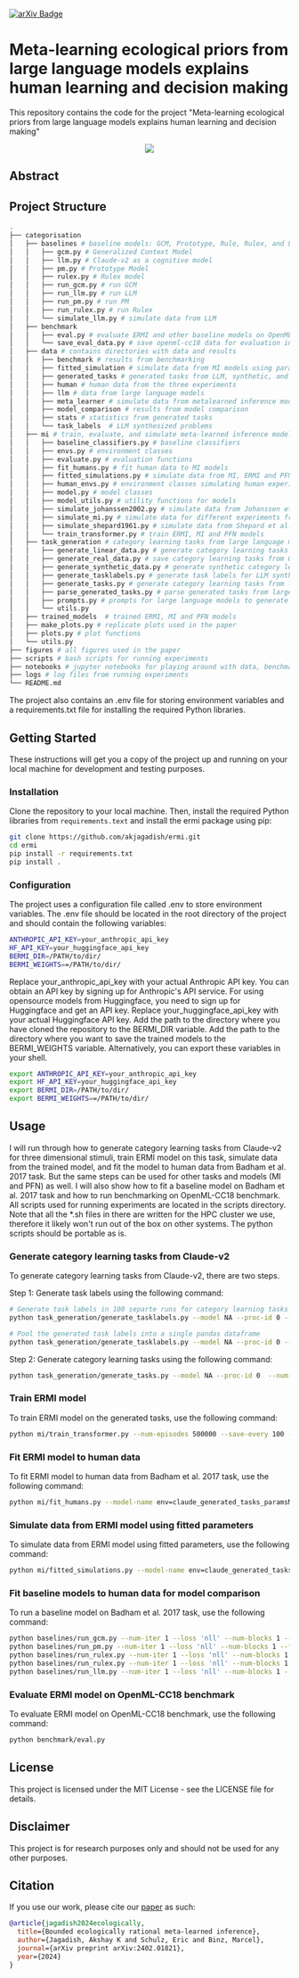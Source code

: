 [![arXiv Badge](https://img.shields.io/badge/arXiv-B31B1B?logo=arxiv&logoColor=fff&style=for-the-badge)]() 


# Meta-learning ecological priors from large language models explains human learning and decision making
This repository contains the code for the project "Meta-learning ecological priors from large language models explains human learning and decision making"


<p align="center">
  <img src="ERMI.png" />
</p>

## Abstract


## Project Structure

```bash
.
├── categorisation
│   ├── baselines # baseline models: GCM, Prototype, Rule, Rulex, and LLM
│   │   ├── gcm.py # Generalized Context Model
│   │   ├── llm.py # Claude-v2 as a cognitive model
│   │   ├── pm.py # Prototype Model
│   │   ├── rulex.py # Rulex model 
│   │   ├── run_gcm.py # run GCM
│   │   ├── run_llm.py # run LLM
│   │   ├── run_pm.py # run PM
│   │   ├── run_rulex.py # run Rulex
│   │   └── simulate_llm.py # simulate data from LLM
│   ├── benchmark 
│   │   ├── eval.py # evaluate ERMI and other baseline models on OpenML-CC18 benchmark
│   │   └── save_eval_data.py # save openml-cc18 data for evaluation in a format used by Hollman et al. 2022 
│   ├── data # contains directories with data and results
│   │   ├── benchmark # results from benchmarking
│   │   ├── fitted_simulation # simulate data from MI models using parameters fitted to humans
│   │   ├── generated_tasks # generated tasks from LLM, synthetic, and OpenML-CC18
│   │   ├── human # human data from the three experiments
│   │   ├── llm # data from large language models
│   │   ├── meta_learner # simulate data from metalearned inference models
│   │   ├── model_comparison # results from model comparison
│   │   ├── stats # statistics from generated tasks
│   │   └── task_labels  # LLM synthesized problems
│   ├── mi # train, evaluate, and simulate meta-learned inference models: ERMI, MI and PFN
│   │   ├── baseline_classifiers.py # baseline classifiers
│   │   ├── envs.py # environment classes
│   │   ├── evaluate.py # evaluation functions
│   │   ├── fit_humans.py # fit human data to MI models
│   │   ├── fitted_simulations.py # simulate data from MI, ERMI and PFN models using parameters fitted to humans
│   │   ├── human_envs.py # environment classes simulating human experiments
│   │   ├── model.py # model classes
│   │   ├── model_utils.py # utility functions for models
│   │   ├── simulate_johanssen2002.py # simulate data from Johanssen et al. 2002
│   │   ├── simulate_mi.py # simulate data for different experiments from ERMI, MI and PFN models
│   │   ├── simulate_shepard1961.py # simulate data from Shepard et al. 1961
│   │   └── train_transformer.py # train ERMI, MI and PFN models
│   ├── task_generation # category learning tasks from large language models, synthetic tasks, and OpenML-CC18 tasks
│   │   ├── generate_linear_data.py # generate category learning tasks with linear decision boundaries
│   │   ├── generate_real_data.py # save category learning tasks from OpenML-CC18 benchmark
│   │   ├── generate_synthetic_data.py # generate synthetic category learning tasks
│   │   ├── generate_tasklabels.py # generate task labels for LLM synthesized problems
│   │   ├── generate_tasks.py # generate category learning tasks from large language models
│   │   ├── parse_generated_tasks.py # parse generated tasks from large language models
│   │   ├── prompts.py # prompts for large language models to generate category learning tasks
│   │   └── utils.py
│   ├── trained_models  # trained ERMI, MI and PFN models
│   ├── make_plots.py # replicate plots used in the paper
│   ├── plots.py # plot functions
│   └── utils.py
├── figures # all figures used in the paper
├── scripts # bash scripts for running experiments
├── notebooks # jupyter notebooks for playing around with data, benchmarking...
├── logs # log files from running experiments
└── README.md

```

The project also contains an .env file for storing environment variables and a requirements.txt file for installing the required Python libraries.

## Getting Started
These instructions will get you a copy of the project up and running on your local machine for development and testing purposes.


### Installation
Clone the repository to your local machine. Then, install the required Python libraries from `requirements.text` and install the ermi package using pip:
    
```bash
git clone https://github.com/akjagadish/ermi.git
cd ermi
pip install -r requirements.txt
pip install .
```

### Configuration
The project uses a configuration file called .env to store environment variables. The .env file should be located in the root directory of the project and should contain the following variables:

```bash
ANTHROPIC_API_KEY=your_anthropic_api_key
HF_API_KEY=your_huggingface_api_key
BERMI_DIR=/PATH/to/dir/
BERMI_WEIGHTS==/PATH/to/dir/
```
Replace your_anthropic_api_key with your actual Anthropic API key. You can obtain an API key by signing up for Anthropic's API service.
For using opensource models from Huggingface, you need to sign up for Huggingface and get an API key. Replace your_huggingface_api_key with your actual Huggingface API key.
Add the path to the directory where you have cloned the repository to the BERMI_DIR variable. Add the path to the directory where you want to save the trained models to the BERMI_WEIGHTS variable. Alternatively, you can export these variables in your shell.
```bash
export ANTHROPIC_API_KEY=your_anthropic_api_key
export HF_API_KEY=your_huggingface_api_key
export BERMI_DIR=/PATH/to/dir/
export BERMI_WEIGHTS==/PATH/to/dir/
```

## Usage

I will run through how to generate category learning tasks from Claude-v2 for three dimensional stimuli, train ERMI model on this task, simulate data  from the trained model, and fit the model to human data from Badham et al. 2017 task. But the same steps can be used for other tasks and models (MI and PFN) as well. I will also show how to fit a baseline model on Badham et al. 2017 task and how to run benchmarking on OpenML-CC18 benchmark. All scripts used for running experiments are located in the scripts directory. Note that all the *.sh files in there are written for the HPC cluster we use, therefore it likely won't run out of the box on other systems. The python scripts should be portable as is.


### Generate category learning tasks from Claude-v2
To generate category learning tasks from Claude-v2, there are two steps. 

Step 1: Generate task labels using the following command:
```bash
# Generate task labels in 100 separte runs for category learning tasks from Claude-v2
python task_generation/generate_tasklabels.py --model NA --proc-id 0 --num-runs 100 --num-tasks 250 --num-dim 3 --max-length 10000 --run-gpt claude --prompt-version 5 

# Pool the generated task labels into a single pandas dataframe
python task_generation/generate_tasklabels.py --model NA --proc-id 0 --num-runs 100 --num-tasks 250 --num-dim 3 --max-length 10000 --run-gpt claude --prompt-version 5 --pool --path /PATH/to/dir/categorisation/data/tasklabels

``` 

Step 2: Generate category learning tasks using the following command:
```bash
python task_generation/generate_tasks.py --model NA --proc-id 0  --num-tasks 10000 --start-task-id 0 --num-dim 3 --num-data 100 --max-length 4000 --run-gpt claude --prompt-version 4 --use-generated-tasklabels --file-name-tasklabels claude_generated_tasklabels_paramsNA_dim3_tasks23426_pversion5 --path-tasklabels /PATH/to/dir/categorisation/data/tasklabels
```

### Train ERMI model

To train ERMI model on the generated tasks, use the following command:
```bash
python mi/train_transformer.py --num-episodes 500000 --save-every 100 --print-every 100 --max-steps 250 --env-name claude_generated_tasks_paramsNA_dim3_data100_tasks11518_pversion4 --noise 0.0 --model-name transformer --num_hidden 256 --num_layers 6 --d_model 64 --num_head 8 --batch_size 64 --shuffle --env-dir /PATH/to/dir/categorisation/data/generated_tasks --shuffle-features --first-run-id 0
```

### Fit ERMI model to human data

To fit ERMI model to human data from Badham et al. 2017 task, use the following command:
```bash
python mi/fit_humans.py --model-name env=claude_generated_tasks_paramsNA_dim3_data100_tasks11518_pversion4_model=transformer_num_episodes500000_num_hidden=256_lr0.0003_num_layers=6_d_model=64_num_head=8_noise0.0_shuffleTrue_run=0 --task-name badham2017 --optimizer
```

### Simulate data from ERMI model using fitted parameters

To simulate data from ERMI model using fitted parameters, use the following command:
```bash
python mi/fitted_simulations.py --model-name env=claude_generated_tasks_paramsNA_dim3_data100_tasks11518_pversion4_model=transformer_num_episodes500000_num_hidden=256_lr0.0003_num_layers=6_d_model=64_num_head=8_noise0.0_shuffleTrue_run=0 --task-name badham2017 --optimizer differential_evolution

```

### Fit baseline models to human data for model comparison

To run a baseline model on Badham et al. 2017 task, use the following command:
```bash
python baselines/run_gcm.py --num-iter 1 --loss 'nll' --num-blocks 1 --fit-human-data --task-name badham2017 
python baselines/run_pm.py --num-iter 1 --loss 'nll' --num-blocks 1 --fit-human-data --prototypes from_data --task-name badham2017
python baselines/run_rulex.py --num-iter 1 --loss 'nll' --num-blocks 1 --fit-human-data --task-name badham2017
python baselines/run_rulex.py --num-iter 1 --loss 'nll' --num-blocks 1 --fit-human-data --exception --task-name badham2017
python baselines/run_llm.py --num-iter 1 --loss 'nll' --num-blocks 1 --fit-human-data --dataset badham2017
```

### Evaluate ERMI model on OpenML-CC18 benchmark

To evaluate ERMI model on OpenML-CC18 benchmark, use the following command:
```bash
python benchmark/eval.py

```

## License
This project is licensed under the MIT License - see the LICENSE file for details.

## Disclaimer
This project is for research purposes only and should not be used for any other purposes.

## Citation

If you use our work, please cite our
[paper](https://arxiv.org/abs/2402.01821) as such:

``` bibtex
@article{jagadish2024ecologically,
  title={Bounded ecologically rational meta-learned inference},
  author={Jagadish, Akshay K and Schulz, Eric and Binz, Marcel},
  journal={arXiv preprint arXiv:2402.01821},
  year={2024}
}
```
